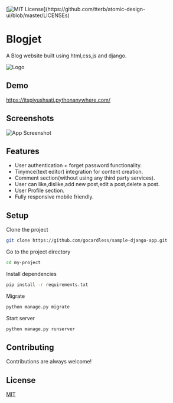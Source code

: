 
[![MIT License](https://img.shields.io/apm/l/atomic-design-ui.svg?)](https://github.com/tterb/atomic-design-ui/blob/master/LICENSEs)

# Blogjet

A Blog website built using html,css,js and django.

![Logo](https://itspiyushsati.pythonanywhere.com/static/Blog/favicons/apple-touch-icon.png)

## Demo

https://itspiyushsati.pythonanywhere.com/


## Screenshots

![App Screenshot](https://i.ibb.co/z56nzF1/blogjet.gif)

  
## Features

- User authentication + forget password functionality.
- Tinymce(text editor) integration for content creation.
- Comment section(without using any third party services).
- User can like,dislike,add new post,edit a post,delete a post.
- User Profile section.
- Fully responsive mobile friendly.


## Setup

Clone the project

```bash
git clone https://github.com/gocardless/sample-django-app.git
```

Go to the project directory

```bash
cd my-project
```

Install dependencies

```bash
pip install -r requirements.txt
```

Migrate

```bash
python manage.py migrate
```

Start server

```bash
python manage.py runserver
```

  
## Contributing

Contributions are always welcome!

  
## License

[MIT](https://choosealicense.com/licenses/mit/)

  
